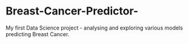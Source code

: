 # Breast-Cancer-Predictor-
My first Data Science project - analysing and exploring various models predicting Breast Cancer.

